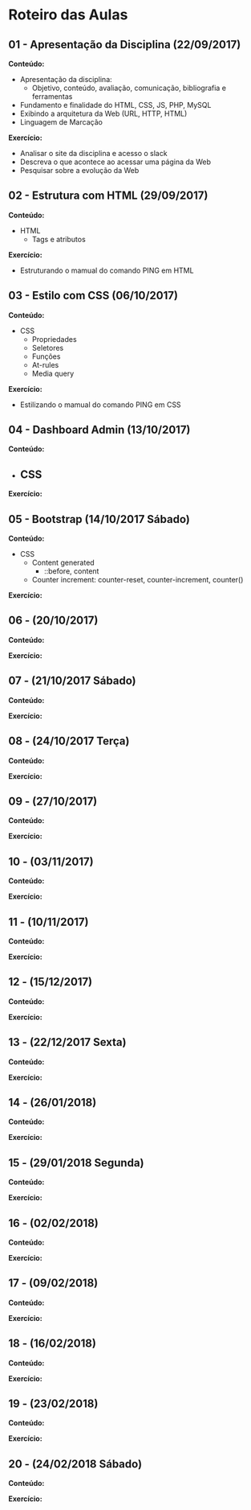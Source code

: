 # Roteiro das Aulas

## 01 - Apresentação da Disciplina (22/09/2017)

**Conteúdo:**
- Apresentação da disciplina:
  - Objetivo, conteúdo, avaliação, comunicação, bibliografia e ferramentas
- Fundamento e finalidade do HTML, CSS, JS, PHP, MySQL
- Exibindo a arquitetura da Web (URL, HTTP, HTML)
- Linguagem de Marcação

**Exercício:**
* Analisar o site da disciplina e acesso o slack
* Descreva o que acontece ao acessar uma página da Web
* Pesquisar sobre a evolução da Web

## 02 - Estrutura com HTML (29/09/2017)

**Conteúdo:**
- HTML
  - Tags e atributos

**Exercício:**
* Estruturando o mamual do comando PING em HTML

## 03 - Estilo com CSS (06/10/2017)

**Conteúdo:**
- CSS
  - Propriedades
  - Seletores
  - Funções
  - At-rules
  - Media query

**Exercício:**
* Estilizando o mamual do comando PING em CSS

## 04 - Dashboard Admin (13/10/2017)

**Conteúdo:**
- CSS
  -

**Exercício:**

## 05 - Bootstrap (14/10/2017 Sábado)

**Conteúdo:**
- CSS
  - Content generated
    - ::before, content
  - Counter increment: counter-reset, counter-increment, counter()

**Exercício:**

## 06 - (20/10/2017)

**Conteúdo:**

**Exercício:**

## 07 - (21/10/2017 Sábado)

**Conteúdo:**

**Exercício:**

## 08 - (24/10/2017 Terça)

**Conteúdo:**

**Exercício:**

## 09 - (27/10/2017)

**Conteúdo:**

**Exercício:**

## 10 - (03/11/2017)

**Conteúdo:**

**Exercício:**

## 11 - (10/11/2017)

**Conteúdo:**

**Exercício:**

## 12 - (15/12/2017)

**Conteúdo:**

**Exercício:**

## 13 - (22/12/2017 Sexta)

**Conteúdo:**

**Exercício:**

## 14 - (26/01/2018)

**Conteúdo:**

**Exercício:**

## 15 - (29/01/2018 Segunda)

**Conteúdo:**

**Exercício:**

## 16 - (02/02/2018)

**Conteúdo:**

**Exercício:**

## 17 - (09/02/2018)

**Conteúdo:**

**Exercício:**

## 18 - (16/02/2018)

**Conteúdo:**

**Exercício:**

## 19 - (23/02/2018)

**Conteúdo:**

**Exercício:**

## 20 - (24/02/2018 Sábado)

**Conteúdo:**

**Exercício:**
